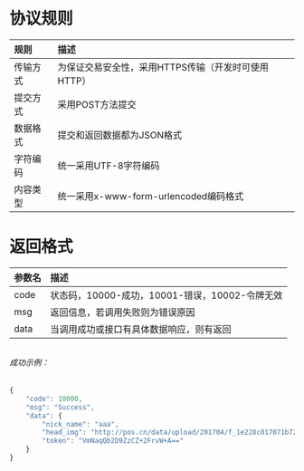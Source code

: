 # 协议规则

| 规则 | 描述 |
| :--- | :--- |
| 传输方式 | 为保证交易安全性，采用HTTPS传输（开发时可使用HTTP） |
| 提交方式 | 采用POST方法提交 |
| 数据格式 | 提交和返回数据都为JSON格式 |
| 字符编码 | 统一采用UTF-8字符编码 |
| 内容类型 | 统一采用x-www-form-urlencoded编码格式 |

# 返回格式

| 参数名 | 描述 |
| :--- | :--- |
| code | 状态码，10000-成功，10001-错误，10002-令牌无效 |
| msg | 返回信息，若调用失败则为错误原因 |
| data | 当调用成功或接口有具体数据响应，则有返回 |

###### 

###### 成功示例：

```js
{
    "code": 10000,
    "msg": "Success",
    "data": {
        "nick_name": "aaa",
        "head_img": "http://pos.cn/data/upload/201704/f_1e228c017071b7290c357a22244616d0.jpg",
        "token": "VmNaqQb2D9ZzCZ+2FrvW+A=="
    }
}
```



